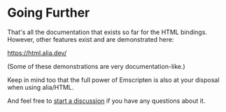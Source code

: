 Going Further
=============

That's all the documentation that exists so far for the HTML bindings. However,
other features exist and are demonstrated here:

https://html.alia.dev/

(Some of these demonstrations are very documentation-like.)

Keep in mind too that the full power of Emscripten is also at your disposal
when using alia/HTML.

And feel free to [start a discussion](https://github.com/alialib/alia/discussions) if you have any questions about it.
